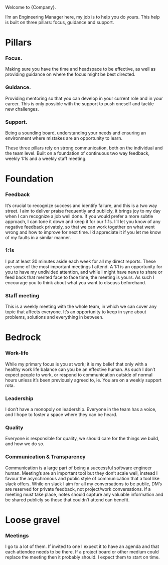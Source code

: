 Welcome to {Company}.

I’m an Engineering Manager here, my job is to help you do yours. This help is built on three pillars: focus, guidance and support. 

# Pillars

### Focus. 
Making sure you have the time and headspace to be effective, as well as providing guidance on where the focus might be best directed. 

### Guidance. 
Providing mentoring so that you can develop in your current role and in your career.  This is only possible with the support to push oneself and tackle new challenges. 

### Support. 
Being a sounding board, understanding your needs and ensuring an environment where mistakes are an opportunity to learn. 

These three pillars rely on strong communication, both on the individual and the team level. Built on a foundation of continuous two way feedback, weekly 1:1s and a weekly staff meeting.  

# Foundation

### Feedback
It’s crucial to recognize success and identify failure, and this is a two way street.  I aim to deliver praise frequently and publicly, it brings joy to my day when I can recognize a job well done. If you would prefer a more subtle approach, I can tone it down and keep it for our 1:1s. I’ll let you know of any negative feedback privately, so that we can work together on what went wrong and how to improve for next time. I’d appreciate it if you let me know of my faults in a similar manner. 

### 1:1s
I put at least 30 minutes aside each week for all my direct reports. These are some of the most important meetings I attend.  A 1:1 is an opportunity for you to have my undivided attention, and while I might have news to share or feed back that merited face to face time, the meeting is yours.  As such I encourage you to think about what you want to discuss beforehand. 

### Staff meeting
This is a weekly meeting with the whole team, in which we can cover any topic that affects everyone. It’s an opportunity to keep in sync about problems, solutions and everything in between. 

# Bedrock

### Work-life
While my primary focus is you at work; it is my belief that only with a healthy work life balance can you be an effective human.  As such I don’t expect people to work, or respond to communication outside of normal hours unless it’s been previously agreed to, ie. You are on a weekly support rota.

### Leadership
I don’t have a monopoly on leadership. Everyone in the team has a voice, and I hope to foster a space where they can be heard. 

### Quality 
Everyone is responsible for quality, we should care for the things we build, and how we do so. 

### Communication & Transparency
Communication is a large part of being a successful software engineer human. Meeting’s are an important tool but they don’t scale well, instead I favour the asynchronous and public style of communication that a tool like slack offers.  While on slack I aim for all my conversations to be public, DM’s are reserved for private feedback, not project/work conversations. If a meeting must take place, notes should capture any valuable information and be shared publicly so those that couldn’t attend can benefit.


# Loose gravel 

### Meetings
I go to a lot of them. If invited to one I expect it to have an agenda and that each attendee needs to be there. If a project board or other medium could replace the meeting then it probably should. I expect them to start on time. 
